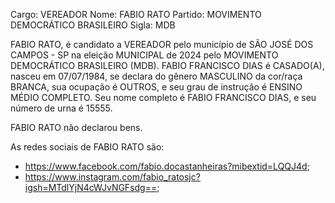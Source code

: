 Cargo: VEREADOR
Nome: FABIO RATO
Partido: MOVIMENTO DEMOCRÁTICO BRASILEIRO
Sigla: MDB

FABIO RATO, é candidato a VEREADOR pelo município de SÃO JOSÉ DOS CAMPOS - SP na eleição MUNICIPAL de 2024 pelo MOVIMENTO DEMOCRÁTICO BRASILEIRO (MDB).
FABIO FRANCISCO DIAS é CASADO(A), nasceu em 07/07/1984, se declara do gênero MASCULINO da cor/raça BRANCA, sua ocupação é OUTROS, e seu grau de instrução é ENSINO MÉDIO COMPLETO.
Seu nome completo é FABIO FRANCISCO DIAS, e seu número de urna é 15555.

FABIO RATO não declarou bens.


As redes sociais de FABIO RATO são:
- https://www.facebook.com/fabio.docastanheiras?mibextid=LQQJ4d;
- https://www.instagram.com/fabio_ratosjc?igsh=MTdlYjN4cWJvNGFsdg==;